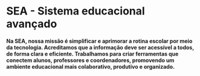 # SEA - Sistema educacional avançado

#### Na SEA, nossa missão é simplificar e aprimorar a rotina escolar por meio da tecnologia. Acreditamos que a informação deve ser acessível a todos, de forma clara e eficiente. Trabalhamos para criar ferramentas que conectem alunos, professores e coordenadores, promovendo um ambiente educacional mais colaborativo, produtivo e organizado.

